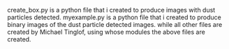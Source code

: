 create_box.py is a python file that i created to produce images with dust particles detected.
myexample.py is a python file that i created to produce binary images of the dust particle detected images.
while all other files are created by Michael Tinglof, using whose modules the above files are created.
